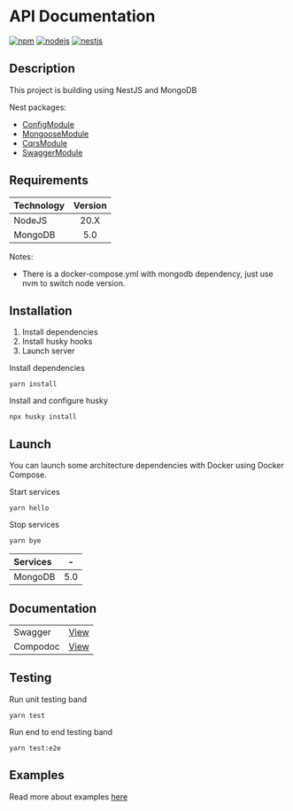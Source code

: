 # API Documentation

[![npm](https://badge.fury.io/js/npm.svg)](https://badge.fury.io/js/npm)
[![nodejs](https://img.shields.io/badge/node-v20.10.0-blue)](https://nodejs.org/en/download/)
[![nestjs](https://img.shields.io/badge/nestjs-10.2.7-red)](https://nestjs.com/)

## Description

This project is building using NestJS and MongoDB

Nest packages:

- [ConfigModule](https://docs.nestjs.com/techniques/configuration)
- [MongooseModule](https://docs.nestjs.com/techniques/mongodb)
- [CqrsModule](https://docs.nestjs.com/recipes/cqrs)
- [SwaggerModule](https://docs.nestjs.com/openapi/introduction)

## Requirements

| Technology | Version |
| :--------- | :-----: |
| NodeJS     |  20.X   |
| MongoDB    |   5.0   |

Notes:

- There is a docker-compose.yml with mongodb dependency, just use nvm to switch node version.

## Installation

1. Install dependencies
2. Install husky hooks
3. Launch server

Install dependencies

```shell
yarn install
```

Install and configure husky

```shell
npx husky install
```

## Launch

You can launch some architecture dependencies with Docker using Docker Compose.

Start services

```shell
yarn hello
```

Stop services

```shell
yarn bye
```

| Services |  -  |
| :------- | :-: |
| MongoDB  | 5.0 |

## Documentation

|          |                                                       |
| :------- | :---------------------------------------------------- |
| Swagger  | [View](http://localhost:3000/docs)                    |
| Compodoc | [View](https://docs.nestjs.com/recipes/documentation) |

## Testing

Run unit testing band

```shell
yarn test
```

Run end to end testing band

```shell
yarn test:e2e
```

## Examples

Read more about examples [here](/EXAMPLE.md)
